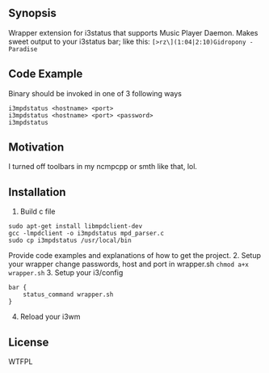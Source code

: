 ## Synopsis

Wrapper extension for i3status that supports Music Player Daemon. Makes sweet output to your i3status bar; like this: 
`[>rz\](1:04|2:10)Gidropony - Paradise`

## Code Example

Binary should be invoked in one of 3 following ways
```
i3mpdstatus <hostname> <port>
i3mpdstatus <hostname> <port> <password>
i3mpdstatus
```

## Motivation

I turned off toolbars in my ncmpcpp or smth like that, lol.

## Installation
1. Build c file
```
sudo apt-get install libmpdclient-dev
gcc -lmpdclient -o i3mpdstatus mpd_parser.c
sudo cp i3mpdstatus /usr/local/bin
```
Provide code examples and explanations of how to get the project.
2. Setup your wrapper
change passwords, host and port in wrapper.sh
`chmod a+x wrapper.sh` 
3. Setup your i3/config
```
bar {
    status_command wrapper.sh
}
```
4. Reload your i3wm

## License
WTFPL
